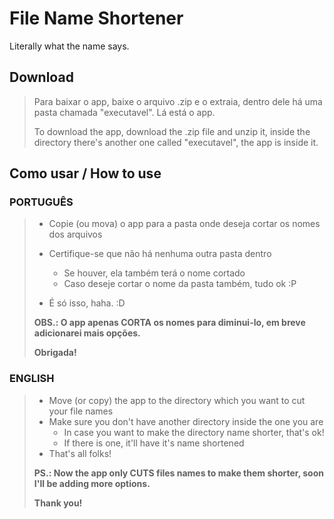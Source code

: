 # File Name Shortener 

Literally what the name says. 

## Download 

> Para baixar o app, baixe o arquivo .zip e o extraia, dentro dele há uma pasta chamada "executavel". Lá está o app. 
>
> To download the app, download the .zip file and unzip it, inside the directory there's another one called "executavel", the app is inside it.

## Como usar / How to use

### PORTUGUÊS

> - Copie (ou mova) o app para a pasta onde deseja cortar os nomes dos arquivos 
>
> - Certifique-se que não há nenhuma outra pasta dentro
>
>   - Se houver, ela também terá o nome cortado
>   - Caso deseje cortar o nome da pasta também, tudo ok :P
>
> - É só isso, haha. :D 
>
>   
>
> **OBS.: O app apenas CORTA os nomes para diminui-lo, em breve adicionarei mais opções.**
>
> **Obrigada!**
>
> 

### ENGLISH

> - Move (or copy) the app to the directory which you want to cut your file names
> - Make sure you don't have another directory inside the one you are
>   - In case you want to make the directory name shorter, that's ok! 
>   - If there is one, it'll have it's name shortened
> - That's all folks! 
>
> **PS.: Now the app only CUTS files names to make them shorter, soon I'll be adding more options.** 
>
> **Thank you!** 

